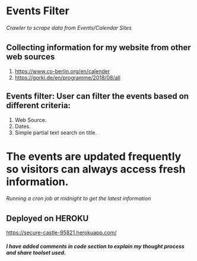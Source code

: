 # Events Filter
###### Crawler to scrape data from Events/Calendar Sites

## Collecting information for my website from other web sources
1. https://www.co-berlin.org/en/calender
2. https://gorki.de/en/programme/2018/08/all


## Events filter: User can filter the events based on different criteria:
1. Web Source.
2. Dates.
3. Simple partial text search on title.

# The events are updated frequently so visitors can always access fresh information.
###### Running a cron job at midnight to get the latest information

## Deployed on HEROKU
https://secure-castle-95821.herokuapp.com/

##### I have added comments in code section to explain my thought process and share toolset used.
